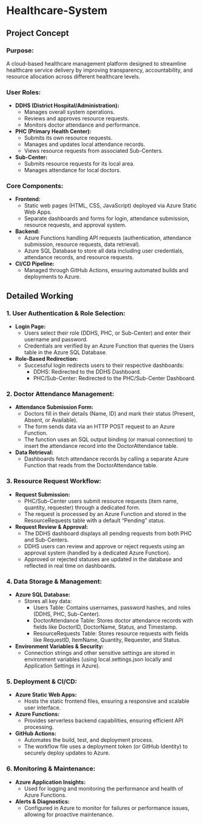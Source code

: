 # Healthcare-System

## Project Concept

### Purpose:
A cloud-based healthcare management platform designed to streamline healthcare service delivery by improving transparency, accountability, and resource allocation across different healthcare levels.

### User Roles:
- **DDHS (District Hospital/Administration):**
  - Manages overall system operations.
  - Reviews and approves resource requests.
  - Monitors doctor attendance and performance.
- **PHC (Primary Health Center):**
  - Submits its own resource requests.
  - Manages and updates local attendance records.
  - Views resource requests from associated Sub-Centers.
- **Sub-Center:**
  - Submits resource requests for its local area.
  - Manages attendance for local doctors.

### Core Components:
- **Frontend:**
  - Static web pages (HTML, CSS, JavaScript) deployed via Azure Static Web Apps.
  - Separate dashboards and forms for login, attendance submission, resource requests, and approval system.
- **Backend:**
  - Azure Functions handling API requests (authentication, attendance submission, resource requests, data retrieval).
  - Azure SQL Database to store all data including user credentials, attendance records, and resource requests.
- **CI/CD Pipeline:**
  - Managed through GitHub Actions, ensuring automated builds and deployments to Azure.

## Detailed Working

### 1. User Authentication & Role Selection:
- **Login Page:**
  - Users select their role (DDHS, PHC, or Sub-Center) and enter their username and password.
  - Credentials are verified by an Azure Function that queries the Users table in the Azure SQL Database.
- **Role-Based Redirection:**
  - Successful login redirects users to their respective dashboards:
    - DDHS: Redirected to the DDHS Dashboard.
    - PHC/Sub-Center: Redirected to the PHC/Sub-Center Dashboard.

### 2. Doctor Attendance Management:
- **Attendance Submission Form:**
  - Doctors fill in their details (Name, ID) and mark their status (Present, Absent, or Available).
  - The form sends data via an HTTP POST request to an Azure Function.
  - The function uses an SQL output binding (or manual connection) to insert the attendance record into the DoctorAttendance table.
- **Data Retrieval:**
  - Dashboards fetch attendance records by calling a separate Azure Function that reads from the DoctorAttendance table.

### 3. Resource Request Workflow:
- **Request Submission:**
  - PHC/Sub-Center users submit resource requests (item name, quantity, requester) through a dedicated form.
  - The request is processed by an Azure Function and stored in the ResourceRequests table with a default “Pending” status.
- **Request Review & Approval:**
  - The DDHS dashboard displays all pending requests from both PHC and Sub-Centers.
  - DDHS users can review and approve or reject requests using an approval system (handled by a dedicated Azure Function).
  - Approved or rejected statuses are updated in the database and reflected in real time on dashboards.

### 4. Data Storage & Management:
- **Azure SQL Database:**
  - Stores all key data:
    - Users Table: Contains usernames, password hashes, and roles (DDHS, PHC, Sub-Center).
    - DoctorAttendance Table: Stores doctor attendance records with fields like DoctorID, DoctorName, Status, and Timestamp.
    - ResourceRequests Table: Stores resource requests with fields like RequestID, ItemName, Quantity, Requester, and Status.
- **Environment Variables & Security:**
  - Connection strings and other sensitive settings are stored in environment variables (using local.settings.json locally and Application Settings in Azure).

### 5. Deployment & CI/CD:
- **Azure Static Web Apps:**
  - Hosts the static frontend files, ensuring a responsive and scalable user interface.
- **Azure Functions:**
  - Provides serverless backend capabilities, ensuring efficient API processing.
- **GitHub Actions:**
  - Automates the build, test, and deployment process.
  - The workflow file uses a deployment token (or GitHub Identity) to securely deploy updates to Azure.

### 6. Monitoring & Maintenance:
- **Azure Application Insights:**
  - Used for logging and monitoring the performance and health of Azure Functions.
- **Alerts & Diagnostics:**
  - Configured in Azure to monitor for failures or performance issues, allowing for proactive maintenance.